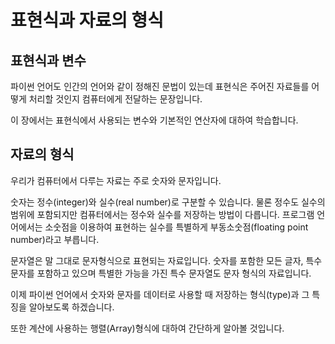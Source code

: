 # 표현식과 자료의 형식



## 표현식과 변수

파이썬 언어도 인간의 언어와 같이 정해진 문법이 있는데 표현식은 주어진 자료들를 어떻게 처리할 것인지 컴퓨터에게 전달하는 문장입니다.

이 장에서는 표현식에서 사용되는 변수와 기본적인 연산자에 대하여 학습합니다.

## 자료의 형식


우리가 컴퓨터에서 다루는 자료는 주로 숫자와 문자입니다. 

숫자는 정수(integer)와 실수(real number)로 구분할 수 있습니다. 물론 정수도 실수의 범위에 포함되지만 컴퓨터에서는 정수와 실수를 저장하는 방법이 다릅니다. 프로그램 언어에서는 소숫점을 이용하여 표현하는 실수를 특별하게 부동소숫점(floating point number)라고 부릅니다. 

문자열은 말 그대로 문자형식으로 표현되는 자료입니다. 숫자를 포함한 모든 글자, 특수 문자를 포함하고 있으며 특별한 가능을 가진 특수 문자열도 문자 형식의 자료입니다.

이제 파이썬 언어에서 숫자와 문자를 데이터로 사용할 때 저장하는 형식(type)과 그 특징을 알아보도록 하겠습니다. 

또한 계산에 사용하는 행렬(Array)형식에 대하여 간단하게 알아볼 것입니다.